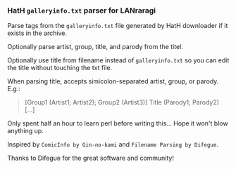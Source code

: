 ### HatH `galleryinfo.txt` parser for LANraragi

Parse tags from the `galleryinfo.txt` file generated by HatH downloader if it exists in
the archive.

Optionally parse artist, group, title, and parody from the titel.

Optionally use title from filename instead of `galleryinfo.txt` so you can edit the title
without touching the txt file.

When parsing title, accepts simicolon-separated artist, group, or parody. E.g.:

> [Group1 (Artist1; Artist2); Group2 (Artist3)] Title (Parody1; Parody2) [...]

Only spent half an hour to learn perl before writing this... Hope it won't blow anything up.

Inspired by `ComicInfo by Gin-no-kami` and `Filename Parsing by Difegue`.

Thanks to Difegue for the great software and community!
